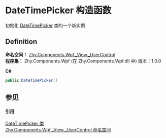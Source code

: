 # DateTimePicker 构造函数


初始化 <a href="T_Zhy_Components_Wpf__View__UserControl_DateTimePicker">DateTimePicker</a> 类的一个新实例



## Definition
**命名空间：** <a href="N_Zhy_Components_Wpf__View__UserControl">Zhy.Components.Wpf._View._UserControl</a>  
**程序集：** Zhy.Components.Wpf (在 Zhy.Components.Wpf.dll 中) 版本：1.0.0

**C#**
``` C#
public DateTimePicker()
```



## 参见


#### 引用
<a href="T_Zhy_Components_Wpf__View__UserControl_DateTimePicker">DateTimePicker 类</a>  
<a href="N_Zhy_Components_Wpf__View__UserControl">Zhy.Components.Wpf._View._UserControl 命名空间</a>  
